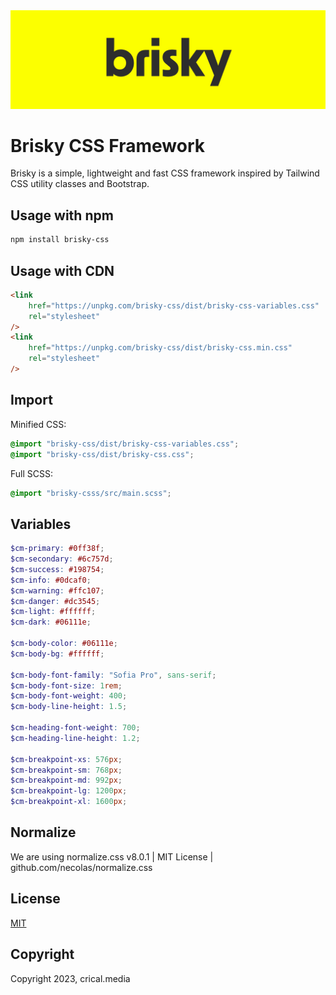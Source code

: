 <img alt="Brisky CSS Logo" src="https://raw.githubusercontent.com/crical-media/brisky-css/main/brisky-logo.jpg">

# Brisky CSS Framework

Brisky is a simple, lightweight and fast CSS framework inspired by Tailwind CSS utility classes and Bootstrap.

## Usage with npm

```sh
npm install brisky-css
```

## Usage with CDN

```html
<link
	href="https://unpkg.com/brisky-css/dist/brisky-css-variables.css"
	rel="stylesheet"
/>
<link
	href="https://unpkg.com/brisky-css/dist/brisky-css.min.css"
	rel="stylesheet"
/>
```

## Import

Minified CSS:

```css
@import "brisky-css/dist/brisky-css-variables.css";
@import "brisky-css/dist/brisky-css.css";
```

Full SCSS:

```css
@import "brisky-csss/src/main.scss";
```

## Variables

```scss
$cm-primary: #0ff38f;
$cm-secondary: #6c757d;
$cm-success: #198754;
$cm-info: #0dcaf0;
$cm-warning: #ffc107;
$cm-danger: #dc3545;
$cm-light: #ffffff;
$cm-dark: #06111e;

$cm-body-color: #06111e;
$cm-body-bg: #ffffff;

$cm-body-font-family: "Sofia Pro", sans-serif;
$cm-body-font-size: 1rem;
$cm-body-font-weight: 400;
$cm-body-line-height: 1.5;

$cm-heading-font-weight: 700;
$cm-heading-line-height: 1.2;

$cm-breakpoint-xs: 576px;
$cm-breakpoint-sm: 768px;
$cm-breakpoint-md: 992px;
$cm-breakpoint-lg: 1200px;
$cm-breakpoint-xl: 1600px;
```

## Normalize

We are using normalize.css v8.0.1 | MIT License | github.com/necolas/normalize.css

## License

[MIT](LICENSE)

## Copyright

Copyright 2023, crical.media
